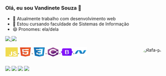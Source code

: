 ### Olá, eu sou Vandinete Souza 👋

- 🔭 Atualmente trabalho com desenvolvimento web
- 🌱 Estou cursando faculdade de Sistemas de Informação  
- 😄 Pronomes: ela/dela

<div>
  <a href="https://github.com/vandysouza">
  <img height="180em" src="https://github-readme-stats.vercel.app/api?username=vandysouza&show_icons=true&theme=midnight-purple&include_all_commits=true&count_private=true"/>
  <img height="180em" src="https://github-readme-stats.vercel.app/api/top-langs/?username=vandysouza&layout=compact&langs_count=7&theme=midnight-purple"/>
</div>
  
<div style="display: inline_block"><br>
  <img align="center" alt="Vandy-Js" height="30" width="40" src="https://raw.githubusercontent.com/devicons/devicon/master/icons/javascript/javascript-plain.svg">
  <img align="center" alt="Vandy-HTML" height="30" width="40" src="https://raw.githubusercontent.com/devicons/devicon/master/icons/html5/html5-original.svg">
  <img align="center" alt="Vandy-CSS" height="30" width="40" src="https://raw.githubusercontent.com/devicons/devicon/master/icons/css3/css3-original.svg">
  <img align="center" alt="Vandy-Csharp" height="30" width="40" src="https://raw.githubusercontent.com/devicons/devicon/master/icons/csharp/csharp-original.svg">
  <img align="center" alt="Vandy-BootStrap" height="30" width="40" src="https://raw.githubusercontent.com/devicons/devicon/master/icons/bootstrap/bootstrap-original.svg">
  <img align="center" alt="Vandy-dot-net" height="30" width="40" src="https://raw.githubusercontent.com/devicons/devicon/master/icons/dot-net/dot-net-original.svg">
  <img align="right" alt="Rafa-pic" height="150" style="border-radius:50px;"        src="https://media.discordapp.net/attachments/639956127056134178/890373478988013628/Publicacoes_Instagram_1_1.png?width=676&height=676">
</div>
  
##
<div>
  <a href="https://instagram.com/vandysouzaa2" target="_blank"><img src="https://img.shields.io/badge/-Instagram-%23E4405F?style=for-the-badge&logo=instagram&logoColor=white" target="_blank"></a>
 <a href="https://discord.gg/Vandy#2373" target="_blank"><img src="https://img.shields.io/badge/Discord-7289DA?style=for-the-badge&logo=discord&logoColor=white" target="_blank"></a> 
  <a href = "mailto:vandysouza2@gmail.com"><img src="https://img.shields.io/badge/-Gmail-%23333?style=for-the-badge&logo=gmail&logoColor=white" target="_blank"></a>
  <a href="https://www.linkedin.com/in/linkedin.com/in/vandinete-moreno-de-souza-3ab659157" target="_blank"><img src="https://img.shields.io/badge/-LinkedIn-%230077B5?style=for-the-badge&logo=linkedin&logoColor=white" target="_blank"></a> 

<div>  
  
